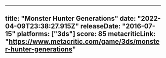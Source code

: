 
---
title: "Monster Hunter Generations"
date: "2022-04-09T23:38:27.915Z"
releaseDate: "2016-07-15"
platforms: ["3ds"]
score: 85
metacriticLink: "https://www.metacritic.com/game/3ds/monster-hunter-generations"
---
